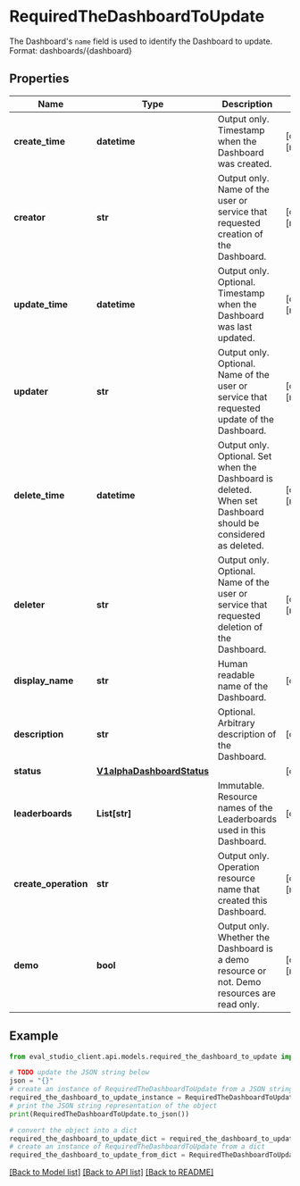 # RequiredTheDashboardToUpdate

The Dashboard's `name` field is used to identify the Dashboard to update. Format: dashboards/{dashboard}

## Properties

Name | Type | Description | Notes
------------ | ------------- | ------------- | -------------
**create_time** | **datetime** | Output only. Timestamp when the Dashboard was created. | [optional] [readonly] 
**creator** | **str** | Output only. Name of the user or service that requested creation of the Dashboard. | [optional] [readonly] 
**update_time** | **datetime** | Output only. Optional. Timestamp when the Dashboard was last updated. | [optional] [readonly] 
**updater** | **str** | Output only. Optional. Name of the user or service that requested update of the Dashboard. | [optional] [readonly] 
**delete_time** | **datetime** | Output only. Optional. Set when the Dashboard is deleted. When set Dashboard should be considered as deleted. | [optional] [readonly] 
**deleter** | **str** | Output only. Optional. Name of the user or service that requested deletion of the Dashboard. | [optional] [readonly] 
**display_name** | **str** | Human readable name of the Dashboard. | [optional] 
**description** | **str** | Optional. Arbitrary description of the Dashboard. | [optional] 
**status** | [**V1alphaDashboardStatus**](V1alphaDashboardStatus.md) |  | [optional] 
**leaderboards** | **List[str]** | Immutable. Resource names of the Leaderboards used in this Dashboard. | [optional] 
**create_operation** | **str** | Output only. Operation resource name that created this Dashboard. | [optional] [readonly] 
**demo** | **bool** | Output only. Whether the Dashboard is a demo resource or not. Demo resources are read only. | [optional] [readonly] 

## Example

```python
from eval_studio_client.api.models.required_the_dashboard_to_update import RequiredTheDashboardToUpdate

# TODO update the JSON string below
json = "{}"
# create an instance of RequiredTheDashboardToUpdate from a JSON string
required_the_dashboard_to_update_instance = RequiredTheDashboardToUpdate.from_json(json)
# print the JSON string representation of the object
print(RequiredTheDashboardToUpdate.to_json())

# convert the object into a dict
required_the_dashboard_to_update_dict = required_the_dashboard_to_update_instance.to_dict()
# create an instance of RequiredTheDashboardToUpdate from a dict
required_the_dashboard_to_update_from_dict = RequiredTheDashboardToUpdate.from_dict(required_the_dashboard_to_update_dict)
```
[[Back to Model list]](../README.md#documentation-for-models) [[Back to API list]](../README.md#documentation-for-api-endpoints) [[Back to README]](../README.md)


